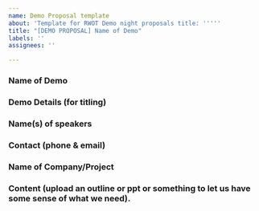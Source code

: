 ```yaml
---
name: Demo Proposal template
about: 'Template for RWOT Demo night proposals title: '''''
title: "[DEMO PROPOSAL] Name of Demo"
labels: ''
assignees: ''

---
```


### Name of Demo

### Demo Details (for titling)

### Name(s) of speakers

### Contact (phone & email)

### Name of Company/Project

### Content (upload an outline or ppt or something to let us have some sense of what we need).
